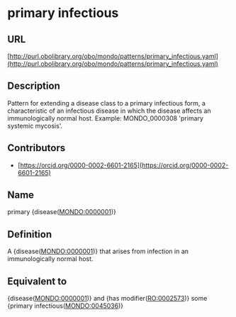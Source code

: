 # primary infectious 
## URL 

[http://purl.obolibrary.org/obo/mondo/patterns/primary_infectious.yaml](http://purl.obolibrary.org/obo/mondo/patterns/primary_infectious.yaml)
## Description 


Pattern for extending a disease class to a primary infectious form, a characteristic of an infectious disease in which the disease affects an immunologically normal host. Example: MONDO_0000308 'primary systemic mycosis'.
## Contributors 
* [https://orcid.org/0000-0002-6601-2165](https://orcid.org/0000-0002-6601-2165) 
## Name 

primary {disease\([MONDO:0000001](http://purl.obolibrary.org/obo/MONDO_0000001)\)}

## Definition 

A {disease\([MONDO:0000001](http://purl.obolibrary.org/obo/MONDO_0000001)\)} that arises from infection in an immunologically normal host.

## Equivalent to 

{disease\([MONDO:0000001](http://purl.obolibrary.org/obo/MONDO_0000001)\)} and {has modifier\([RO:0002573](http://purl.obolibrary.org/obo/RO_0002573)\)} some {primary infectious\([MONDO:0045036](http://purl.obolibrary.org/obo/MONDO_0045036)\)}

